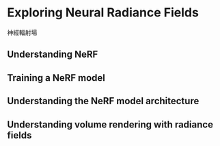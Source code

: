 # Exploring Neural Radiance Fields
神經輻射場

## Understanding NeRF

## Training a NeRF model 

## Understanding the NeRF model architecture 
## Understanding volume rendering with radiance fields
